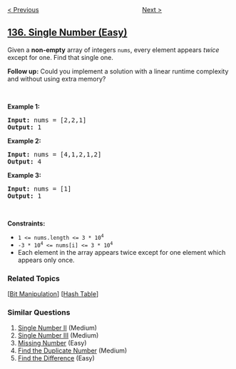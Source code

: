 <!--|This file generated by command(leetcode description); DO NOT EDIT.    |-->
<!--+----------------------------------------------------------------------+-->
<!--|@author    openset <openset.wang@gmail.com>                           |-->
<!--|@link      https://github.com/openset                                 |-->
<!--|@home      https://github.com/openset/leetcode                        |-->
<!--+----------------------------------------------------------------------+-->

[< Previous](../candy "Candy")
　　　　　　　　　　　　　　　　
[Next >](../single-number-ii "Single Number II")

## [136. Single Number (Easy)](https://leetcode.com/problems/single-number "只出现一次的数字")

<p>Given a <strong>non-empty</strong>&nbsp;array of integers <code>nums</code>, every element appears <em>twice</em> except for one. Find that single one.</p>

<p><strong>Follow up:</strong>&nbsp;Could you implement a solution with a linear runtime complexity and without using extra memory?</p>

<p>&nbsp;</p>
<p><strong>Example 1:</strong></p>
<pre><strong>Input:</strong> nums = [2,2,1]
<strong>Output:</strong> 1
</pre><p><strong>Example 2:</strong></p>
<pre><strong>Input:</strong> nums = [4,1,2,1,2]
<strong>Output:</strong> 4
</pre><p><strong>Example 3:</strong></p>
<pre><strong>Input:</strong> nums = [1]
<strong>Output:</strong> 1
</pre>
<p>&nbsp;</p>
<p><strong>Constraints:</strong></p>

<ul>
	<li><code>1 &lt;= nums.length &lt;= 3 * 10<sup>4</sup></code></li>
	<li><code>-3 * 10<sup>4</sup> &lt;= nums[i] &lt;= 3 * 10<sup>4</sup></code></li>
	<li>Each element in the array appears twice except for one element which appears only once.</li>
</ul>

### Related Topics
  [[Bit Manipulation](../../tag/bit-manipulation/README.md)]
  [[Hash Table](../../tag/hash-table/README.md)]

### Similar Questions
  1. [Single Number II](../single-number-ii) (Medium)
  1. [Single Number III](../single-number-iii) (Medium)
  1. [Missing Number](../missing-number) (Easy)
  1. [Find the Duplicate Number](../find-the-duplicate-number) (Medium)
  1. [Find the Difference](../find-the-difference) (Easy)
